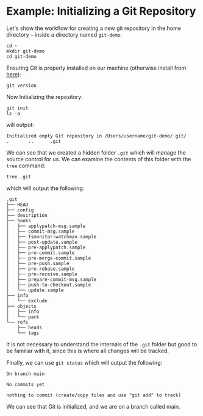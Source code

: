 # Example: Initializing a Git Repository

Let's show the workflow for creating a new git repository in the home directory `~` inside a directory named `git-demo`:

```shell
cd ~
mkdir git-demo
cd git-demo
```

Ensuring Git is properly installed on our machine (otherwise install from [here](https://git-scm.com/)):

```shell
git version
```

Now Initializing the repository:

```shell
git init
ls -a
```

will output:

```text
Initialized empty Git repository in /Users/username/git-demo/.git/
.       ..      .git
```

We can see that we created a hidden folder `.git` which will manage the source control for us. We can examine the contents of this folder with the `tree` command:

```shell
tree .git
```

which will output the following:

```text
.git
├── HEAD
├── config
├── description
├── hooks
│   ├── applypatch-msg.sample
│   ├── commit-msg.sample
│   ├── fsmonitor-watchman.sample
│   ├── post-update.sample
│   ├── pre-applypatch.sample
│   ├── pre-commit.sample
│   ├── pre-merge-commit.sample
│   ├── pre-push.sample
│   ├── pre-rebase.sample
│   ├── pre-receive.sample
│   ├── prepare-commit-msg.sample
│   ├── push-to-checkout.sample
│   └── update.sample
├── info
│   └── exclude
├── objects
│   ├── info
│   └── pack
└── refs
    ├── heads
    └── tags
```

It is not necessary to understand the internals of the `.git` folder but good to be familiar with it, since this is where all changes will be tracked.

Finally, we can use `git status` which will output the following:

```text
On branch main

No commits yet

nothing to commit (create/copy files and use "git add" to track)
```

We can see that Git is initialized, and we are on a branch called main.
